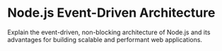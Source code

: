 # Node.js Event-Driven Architecture

Explain the event-driven, non-blocking architecture of Node.js and its advantages for building scalable and performant web applications.
